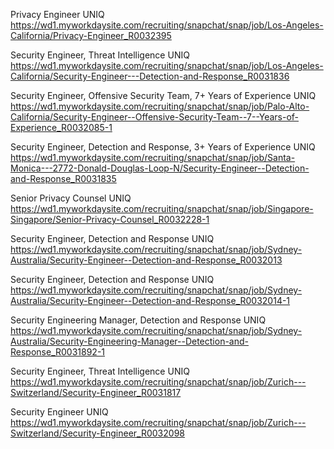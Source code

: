 Privacy Engineer UNIQ https://wd1.myworkdaysite.com/recruiting/snapchat/snap/job/Los-Angeles-California/Privacy-Engineer_R0032395

Security Engineer, Threat Intelligence UNIQ https://wd1.myworkdaysite.com/recruiting/snapchat/snap/job/Los-Angeles-California/Security-Engineer---Detection-and-Response_R0031836

Security Engineer, Offensive Security Team, 7+ Years of Experience UNIQ https://wd1.myworkdaysite.com/recruiting/snapchat/snap/job/Palo-Alto-California/Security-Engineer--Offensive-Security-Team--7--Years-of-Experience_R0032085-1

Security Engineer, Detection and Response, 3+ Years of Experience UNIQ https://wd1.myworkdaysite.com/recruiting/snapchat/snap/job/Santa-Monica---2772-Donald-Douglas-Loop-N/Security-Engineer--Detection-and-Response_R0031835

Senior Privacy Counsel UNIQ https://wd1.myworkdaysite.com/recruiting/snapchat/snap/job/Singapore-Singapore/Senior-Privacy-Counsel_R0032228-1

Security Engineer, Detection and Response UNIQ https://wd1.myworkdaysite.com/recruiting/snapchat/snap/job/Sydney-Australia/Security-Engineer--Detection-and-Response_R0032013

Security Engineer, Detection and Response UNIQ https://wd1.myworkdaysite.com/recruiting/snapchat/snap/job/Sydney-Australia/Security-Engineer--Detection-and-Response_R0032014-1

Security Engineering Manager, Detection and Response UNIQ https://wd1.myworkdaysite.com/recruiting/snapchat/snap/job/Sydney-Australia/Security-Engineering-Manager--Detection-and-Response_R0031892-1

Security Engineer, Threat Intelligence UNIQ https://wd1.myworkdaysite.com/recruiting/snapchat/snap/job/Zurich---Switzerland/Security-Engineer_R0031817

Security Engineer UNIQ https://wd1.myworkdaysite.com/recruiting/snapchat/snap/job/Zurich---Switzerland/Security-Engineer_R0032098

